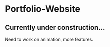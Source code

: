 # Portfolio-Website <br>
## Currently under construction... <br>

Need to work on animation, more features.
